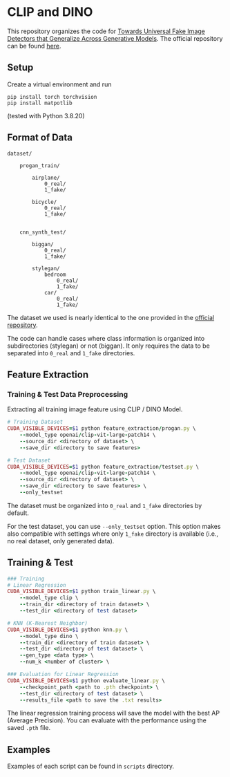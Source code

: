 # CLIP and DINO

This repository organizes the code for [Towards Universal Fake Image Detectors that Generalize Across Generative Models](https://arxiv.org/abs/2302.10174). The official repository can be found [here](https://github.com/WisconsinAIVision/UniversalFakeDetect).

## Setup
Create a virtual environment and run
```
pip install torch torchvision
pip install matpotlib
```
(tested with Python 3.8.20)


## Format of Data
```
dataset/

    progan_train/
        
        airplane/
            0_real/
            1_fake/
        
        bicycle/
            0_real/
            1_fake/
    

    cnn_synth_test/
        
        biggan/
            0_real/
            1_fake/
        
        stylegan/
            bedroom
                0_real/
                1_fake/
            car/
                0_real/
                1_fake/

```
The dataset we used is nearly identical to the one provided in the [official repository](https://github.com/WisconsinAIVision/UniversalFakeDetect).

The code can handle cases where class information is organized into subdirectories (stylegan) or not (biggan). It only requires the data to be separated into `0_real` and `1_fake` directories.


## Feature Extraction

### Training & Test Data Preprocessing
Extracting all training image feature using CLIP / DINO Model.
```ruby
# Training Dataset
CUDA_VISIBLE_DEVICES=$1 python feature_extraction/progan.py \
    --model_type openai/clip-vit-large-patch14 \
    --source_dir <directory of dataset> \
    --save_dir <directory to save features>

# Test Dataset
CUDA_VISIBLE_DEVICES=$1 python feature_extraction/testset.py \
    --model_type openai/clip-vit-large-patch14 \
    --source_dir <directory of dataset> \
    --save_dir <directory to save features> \
    --only_testset
```

The dataset must be organized into `0_real` and `1_fake` directories by default.

For the test dataset, you can use `--only_testset` option. This option makes also compatible with settings where only `1_fake` directory is available (i.e., no real dataset, only generated data).


## Training & Test
```ruby
### Training
# Linear Regression
CUDA_VISIBLE_DEVICES=$1 python train_linear.py \
    --model_type clip \
    --train_dir <directory of train dataset> \
    --test_dir <directory of test dataset>

# KNN (K-Nearest Neighbor)
CUDA_VISIBLE_DEVICES=$1 python knn.py \
    --model_type dino \
    --train_dir <directory of train dataset> \
    --test_dir <directory of test dataset> \
    --gen_type <data type> \
    --num_k <number of cluster> \

### Evaluation for Linear Regression
CUDA_VISIBLE_DEVICES=$1 python evaluate_linear.py \
    --checkpoint_path <path to .pth checkpoint> \
    --test_dir <directory of test dataset> \
    --results_file <path to save the .txt results>
```

The linear regression training process will save the model with the best AP (Average Precision).
You can evaluate with the performance using the saved `.pth` file.


## Examples
Examples of each script can be found in `scripts` directory.
